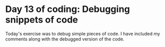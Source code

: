 # Day 13 of coding: Debugging snippets of code

Today's exercise was to debug simple pieces of code. I have included my comments along with the debugged version of the code. 
